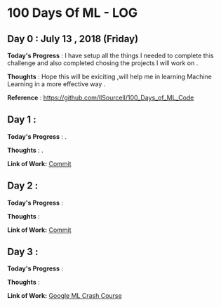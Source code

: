 # 100 Days Of ML - LOG

## Day 0 : July 13 , 2018 (Friday)
 
**Today's Progress** : I have setup all the things I needed to complete this challenge and also completed chosing the projects I will work on .

**Thoughts** : Hope this will be exiciting ,will help me in learning Machine Learning in a more effective way .

**Reference**  : https://github.com/llSourcell/100_Days_of_ML_Code 


## Day 1 : 

**Today's Progress** :  .

**Thoughts** :  .


**Link of Work:**   [Commit](https://github.com/LordSomen/100DaysOfML/commit/a09148256d1561f5f9e5544ff3f64aacf0d24f43)


## Day 2 : 

**Today's Progress** :  

**Thoughts** : 

**Link of Work:**  [Commit](https://github.com/LordSomen/100DaysOfML/commit/5cf906d86324c52dbd90896a57ee951befdcf0e3)

## Day 3 : 

**Today's Progress** : 

**Thoughts** : 

**Link of Work:** [Google ML Crash Course](https://developers.google.com/machine-learning/crash-course/first-steps-with-tensorflow/video-lecture)

